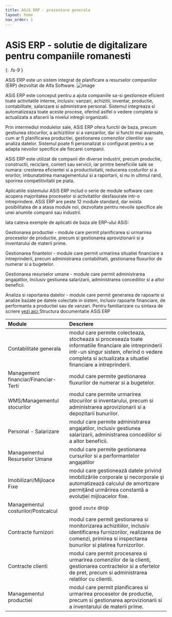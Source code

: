```yaml
---
title: ASiS ERP - prezentare generala
layout: home
nav_order: 1
---
```


# ASiS ERP - solutie de digitalizare pentru companiile romanesti
{: .fs-9 }

ASiS ERP este un sistem integrat de planificare a resurselor companiilor (ERP) dezvoltat de Alfa Software.
![image](https://user-images.githubusercontent.com/123550007/220093928-9e4e898d-42a0-47aa-9f7c-fe4f0c9a7f91.png)


ASiS ERP este conceput pentru a ajuta companiile sa-si gestioneze eficient toate activitatile interne, inclusiv: vanzari, achizitii, inventar, productie, contabilitate, salarizare si administrare personal. Sistemul integreaza si automatizeaza toate aceste procese, oferind astfel o vedere completa si actualizata a afacerii la nivelul intregii organizatii.

Prin intermediul modulelor sale, ASiS ERP ofera functii de baza, precum gestiunea stocurilor, a achizitiilor si a vanzarilor, dar si functii mai avansate, cum ar fi planificarea productiei, gestionarea comenzilor clientilor sau analiza datelor. Sistemul poate fi personalizat si configurat pentru a se adapta nevoilor specifice ale fiecarei companii.

ASiS ERP este utilizat de companii din diverse industrii, precum productie, constructii, reciclare, comert sau servicii, iar printre beneficiile sale se numara: cresterea eficientei si a productivitatii, reducerea costurilor si a erorilor, imbunatatirea managementului si a raportarii, si nu in ultimul rand, sporirea competitivitatii pe piata.

Aplicatiile sistemului ASiS ERP includ o serie de module software care acopera majoritatea proceselor si activitatilor desfasurate intr-o intreprindere. ASiS ERP are peste 12 module standard, dar exista posibilitatea de a atasa module noi, dezvoltate pentru nevoile specifice ale unei anumite companii sau industrii.

Iata cateva exemple de aplicatii de baza ale ERP-ului ASiS:

Gestionarea productiei - module care permit planificarea si urmarirea proceselor de productie, precum si gestionarea aprovizionarii si a inventarului de materii prime.

Gestionarea finantelor - module care permit urmarirea situatiei financiare a intreprinderii, precum administrarea contabilitatii, gestionarea fluxurilor de numerar si a bugetelor.

Gestionarea resurselor umane - module care permit administrarea angajatilor, inclusiv gestiunea salarizarii, administrarea concediilor si a altor beneficii.

Analiza si raportarea datelor - module care permit generarea de rapoarte si analize bazate pe datele colectate in sistem, inclusiv rapoarte financiare, de performanta a productiei sau de vanzari.
Pentru familiarizare cu sintaxa de scriere [vezi aici ](https://just-the-docs.github.io/just-the-docs/)
Structura documentatie ASiS ERP

<div class="code-example" markdown="1">

| <b>Module</b>                              | Descriere         |
|:-------------                              |:------------------|
| Contabilitate generala                     | modul care permite colecteaza, stocheaza si proceseaza toate informatiile financiare ale intreprinderii intr-un singur sistem, oferind o vedere completa si actualizata a situatiei financiare a intreprinderii. |
| Management financiar/Financiar-Terti       | modul care permite gestionarea fluxurilor de numerar si a bugetelor.|
| WMS/Managementul stocurilor                | modul care permite urmarirea stocurilor si inventarului, precum si administrarea aprovizionarii si a depozitarii bunurilor.      |
| Personal - Salarizare                      | modul care permite administrarea angajatilor, inclusiv gestiunea salarizarii, administrarea concediilor si a altor beneficii. | 
| Managementul Resurselor Umane              | modul care permite gestionarea cursurilor si a performantelor angajatilor | 
| Imobilizari/Mijloace Fixe                  | modul care gestionează datele privind imobilizările corporale şi necorporale şi automatizează calculul de amortizare permițând urmărirea constantă a evoluției mijloacelor fixe. | 
| Managementul costurilor/Postcalcul                      | good `zoute` drop | 
| Contracte furnizori                      | modul care permit gestionarea si monitorizarea achizitiilor, inclusiv identificarea furnizorilor, realizarea de comenzi, primirea si inspectarea bunurilor si platirea furnizorilor. | 
| Contracte clienti                      | modul care permit procesarea si urmarirea comenzilor de la clienti, gestionarea contractelor si a ofertelor de pret, precum si administrarea relatilor cu clientii. | 
|Managementul productiei                     | modul care permit planificarea si urmarirea proceselor de productie, precum si gestionarea aprovizionarii si a inventarului de materii prime. | 
</div>


